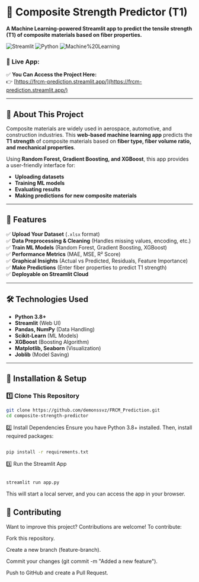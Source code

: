 # 🔬 Composite Strength Predictor (T1)  
**A Machine Learning-powered Streamlit app to predict the tensile strength (T1) of composite materials based on fiber properties.**  

![Streamlit](https://img.shields.io/badge/Streamlit-App-red) ![Python](https://img.shields.io/badge/Python-3.8-blue) ![Machine%20Learning](https://img.shields.io/badge/Machine%20Learning-Sklearn-orange)

### 🔗 **Live App:**  
✅ **You Can Access the Project Here:**  
👉 [https://frcm-prediction.streamlit.app/](https://frcm-prediction.streamlit.app/)  

---

## 🚀 **About This Project**
Composite materials are widely used in aerospace, automotive, and construction industries. This **web-based machine learning app** predicts the **T1 strength** of composite materials based on **fiber type, fiber volume ratio, and mechanical properties**.

Using **Random Forest, Gradient Boosting, and XGBoost**, this app provides a user-friendly interface for:
- **Uploading datasets**
- **Training ML models**
- **Evaluating results**
- **Making predictions for new composite materials**

---

## 📌 **Features**
✅ **Upload Your Dataset** (`.xlsx` format)  
✅ **Data Preprocessing & Cleaning** (Handles missing values, encoding, etc.)  
✅ **Train ML Models** (Random Forest, Gradient Boosting, XGBoost)  
✅ **Performance Metrics** (MAE, MSE, R² Score)  
✅ **Graphical Insights** (Actual vs Predicted, Residuals, Feature Importance)  
✅ **Make Predictions** (Enter fiber properties to predict T1 strength)  
✅ **Deployable on Streamlit Cloud**  

---

## 🛠 **Technologies Used**
- **Python 3.8+**
- **Streamlit** (Web UI)
- **Pandas, NumPy** (Data Handling)
- **Scikit-Learn** (ML Models)
- **XGBoost** (Boosting Algorithm)
- **Matplotlib, Seaborn** (Visualization)
- **Joblib** (Model Saving)

---

## 🔧 **Installation & Setup**
### **1️⃣ Clone This Repository**
```bash
git clone https://github.com/demonssvz/FRCM_Prediction.git
cd composite-strength-predictor
```
2️⃣ Install Dependencies
Ensure you have Python 3.8+ installed. Then, install required packages:

```bash

pip install -r requirements.txt
```
3️⃣ Run the Streamlit App
```bash
 
streamlit run app.py
```
This will start a local server, and you can access the app in your browser.



## 🤝 Contributing
Want to improve this project? Contributions are welcome!
To contribute:

Fork this repository.

Create a new branch (feature-branch).

Commit your changes (git commit -m "Added a new feature").

Push to GitHub and create a Pull Request.
